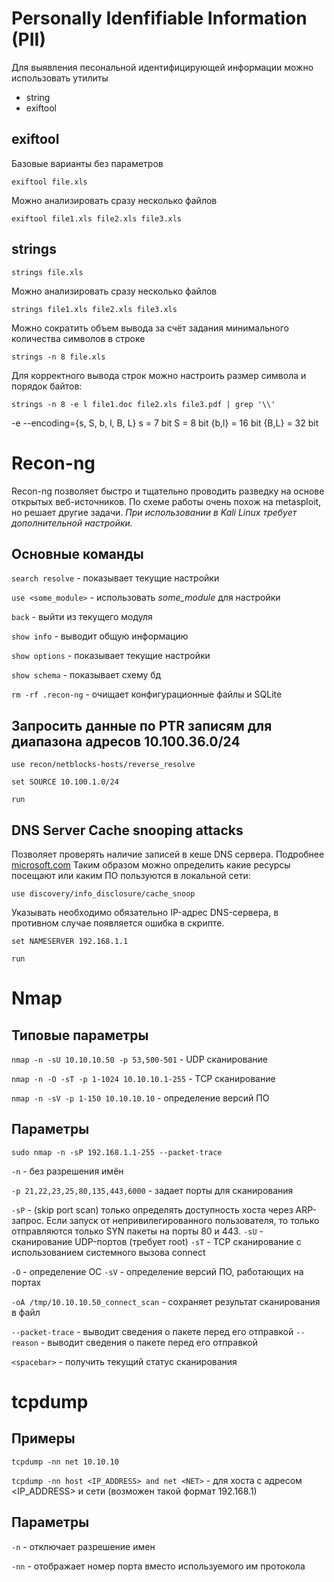 # Personally Idenfifiable Information (PII)
Для выявления песональной идентифицирующей информации можно использовать утилиты
- string 
- exiftool

## exiftool
Базовые варианты без параметров

`exiftool file.xls`

Можно анализировать сразу несколько файлов

`exiftool file1.xls file2.xls file3.xls`

## strings

`strings file.xls`

Можно анализировать сразу несколько файлов

`strings file1.xls file2.xls file3.xls`

Можно сократить объем вывода за счёт задания минимального количества символов в строке

`strings -n 8 file.xls`

Для корректного вывода строк можно настроить размер символа и порядок байтов:

`strings -n 8 -e l file1.doc file2.xls file3.pdf | grep '\\'`

-e --encoding={s, S, b, l, B, L}
s = 7 bit
S = 8 bit
{b,l} = 16 bit
{B,L} = 32 bit


# Recon-ng 
Recon-ng позволяет быстро и тщательно проводить разведку на основе открытых веб-источников.
По схеме работы очень похож на metasploit, но решает другие задачи.
_При использовании в Kali Linux требует дополнительной настройки._

## Основные команды

`search resolve` - показывает текущие настройки

`use <some_module>` - использовать _some_module_ для настройки

`back` - выйти из текущего модуля

`show info` - выводит общую информацию

`show options` - показывает текущие настройки

`show schema` - показывает схему бд

`rm -rf .recon-ng` - очищает конфигурационные файлы и SQLite

## Запросить данные по PTR записям для диапазона адресов 10.100.36.0/24

`use recon/netblocks-hosts/reverse_resolve`

`set SOURCE 10.100.1.0/24`

`run`

## DNS Server Cache snooping attacks

Позволяет проверять наличие записей в кеше DNS сервера. Подробнее [microsoft.com](https://docs.microsoft.com/en-us/troubleshoot/windows-server/networking/dns-server-cache-snooping-attacks)
Таким образом можно определить какие ресурсы посещают или каким ПО пользуются в локальной сети:

`use discovery/info_disclosure/cache_snoop`

Указывать необходимо обязательно IP-адрес DNS-сервера, в противном случае появляется ошибка в скрипте. 

`set NAMESERVER 192.168.1.1`

`run`

# Nmap

## Типовые параметры

`nmap -n -sU 10.10.10.50 -p 53,500-501` - UDP сканирование

`nmap -n -O -sT -p 1-1024 10.10.10.1-255` - TCP сканирование 

`nmap -n -sV -p 1-150 10.10.10.10` - определение версий ПО

## Параметры

`sudo nmap -n -sP 192.168.1.1-255 --packet-trace`

`-n` - без разрешения имён 

`-p 21,22,23,25,80,135,443,6000` - задает порты для сканирования

`-sP` - (skip port scan) только определять доступность хоста через ARP-запрос. Если запуск от непривилегированного пользователя, то только отправляются только SYN пакеты на порты 80 и 443. 
`-sU` - сканирование UDP-портов (требует root)
`-sT` - TCP сканирование с использованием системного вызова connect

`-O` - определение ОС
`-sV` - определение версий ПО, работающих на портах

`-oA /tmp/10.10.10.50_connect_scan` - сохраняет результат сканирования в файл

`--packet-trace` - выводит сведения о пакете перед его отправкой
`--reason` - выводит сведения о пакете перед его отправкой

`<spacebar>` - получить текущий статус сканирования

# tcpdump

## Примеры

`tcpdump -nn net 10.10.10`

`tcpdump -nn host <IP_ADDRESS> and net <NET>` - для хоста с адресом <IP_ADDRESS> и сети <NET> (возможен такой формат 192.168.1)

## Параметры

`-n` - отключает разрешение имен

`-nn` - отображает номер порта вместо используемого им протокола

















